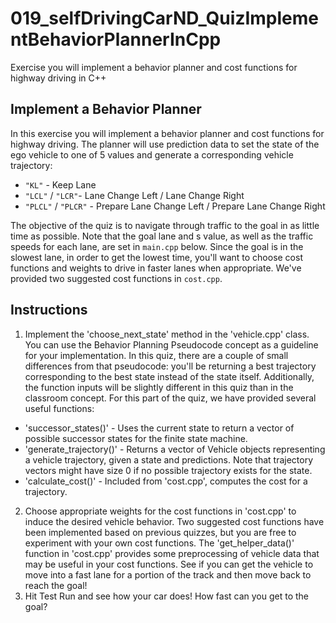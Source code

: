 # 019_selfDrivingCarND_QuizImplementBehaviorPlannerInCpp

Exercise you will implement a behavior planner and cost functions for highway driving in C++

## Implement a Behavior Planner
In this exercise you will implement a behavior planner and cost functions for highway driving. The planner will use prediction data to set the state of the ego vehicle to one of 5 values and generate a corresponding vehicle trajectory:

- `"KL"` - Keep Lane
- `"LCL"` / `"LCR"`- Lane Change Left / Lane Change Right
- `"PLCL"` / `"PLCR"` - Prepare Lane Change Left / Prepare Lane Change Right

The objective of the quiz is to navigate through traffic to the goal in as little time as possible. Note that the goal lane and s value, as well as the traffic speeds for each lane, are set in `main.cpp` below. Since the goal is in the slowest lane, in order to get the lowest time, you'll want to choose cost functions and weights to drive in faster lanes when appropriate. We've provided two suggested cost functions in `cost.cpp`.

## Instructions
1. Implement the 'choose_next_state' method in the 'vehicle.cpp' class. You can use the Behavior Planning Pseudocode concept as a guideline for your implementation. In this quiz, there are a couple of small differences from that pseudocode: you'll be returning a best trajectory corresponding to the best state instead of the state itself. Additionally, the function inputs will be slightly different in this quiz than in the classroom concept. For this part of the quiz, we have provided several useful functions:
  - 'successor_states()' - Uses the current state to return a vector of possible successor states for the finite state machine.
  - 'generate_trajectory()' - Returns a vector of Vehicle objects representing a vehicle trajectory, given a state and predictions. Note that trajectory vectors might have size 0 if no possible trajectory exists for the state.
  - 'calculate_cost()' - Included from 'cost.cpp', computes the cost for a trajectory.

2. Choose appropriate weights for the cost functions in 'cost.cpp' to induce the desired vehicle behavior. Two suggested cost functions have been implemented based on previous quizzes, but you are free to experiment with your own cost functions. The 'get_helper_data()' function in 'cost.cpp' provides some preprocessing of vehicle data that may be useful in your cost functions. See if you can get the vehicle to move into a fast lane for a portion of the track and then move back to reach the goal!
3. Hit Test Run and see how your car does! How fast can you get to the goal?



